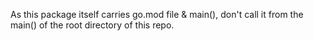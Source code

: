 As this package itself carries go.mod file & main(), don't call it from the main() of the root directory of this repo.